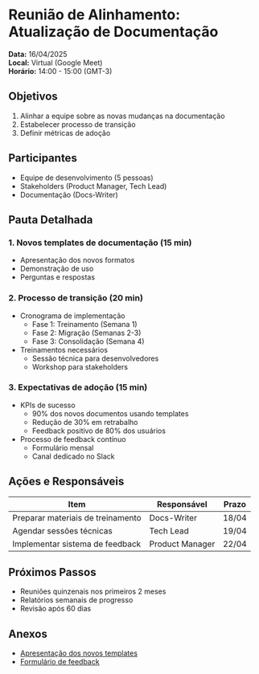 # Reunião de Alinhamento: Atualização de Documentação

**Data:** 16/04/2025  
**Local:** Virtual (Google Meet)  
**Horário:** 14:00 - 15:00 (GMT-3)

## Objetivos
1. Alinhar a equipe sobre as novas mudanças na documentação
2. Estabelecer processo de transição
3. Definir métricas de adoção

## Participantes
- Equipe de desenvolvimento (5 pessoas)
- Stakeholders (Product Manager, Tech Lead)
- Documentação (Docs-Writer)

## Pauta Detalhada

### 1. Novos templates de documentação (15 min)
- Apresentação dos novos formatos
- Demonstração de uso
- Perguntas e respostas

### 2. Processo de transição (20 min)
- Cronograma de implementação
  - Fase 1: Treinamento (Semana 1)
  - Fase 2: Migração (Semanas 2-3)
  - Fase 3: Consolidação (Semana 4)
- Treinamentos necessários
  - Sessão técnica para desenvolvedores
  - Workshop para stakeholders

### 3. Expectativas de adoção (15 min)
- KPIs de sucesso
  - 90% dos novos documentos usando templates
  - Redução de 30% em retrabalho
  - Feedback positivo de 80% dos usuários
- Processo de feedback contínuo
  - Formulário mensal
  - Canal dedicado no Slack

## Ações e Responsáveis
| Item | Responsável | Prazo |
|------|------------|-------|
| Preparar materiais de treinamento | Docs-Writer | 18/04 |
| Agendar sessões técnicas | Tech Lead | 19/04 |
| Implementar sistema de feedback | Product Manager | 22/04 |

## Próximos Passos
- Reuniões quinzenais nos primeiros 2 meses
- Relatórios semanais de progresso
- Revisão após 60 dias

## Anexos
- [Apresentação dos novos templates](link-para-apresentacao)
- [Formulário de feedback](link-para-formulario)